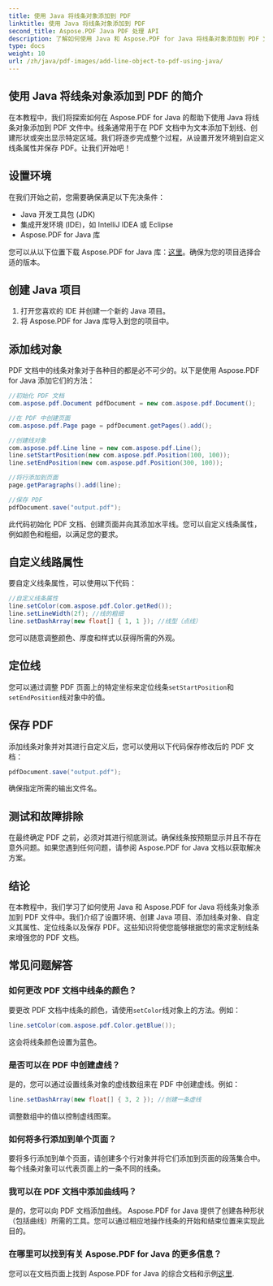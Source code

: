 ```yaml
---
title: 使用 Java 将线条对象添加到 PDF
linktitle: 使用 Java 将线条对象添加到 PDF
second_title: Aspose.PDF Java PDF 处理 API
description: 了解如何使用 Java 和 Aspose.PDF for Java 将线条对象添加到 PDF 文件。自定义线条、定位它们并轻松创建动态 PDF。
type: docs
weight: 10
url: /zh/java/pdf-images/add-line-object-to-pdf-using-java/
---
```


## 使用 Java 将线条对象添加到 PDF 的简介

在本教程中，我们将探索如何在 Aspose.PDF for Java 的帮助下使用 Java 将线条对象添加到 PDF 文件中。线条通常用于在 PDF 文档中为文本添加下划线、创建形状或突出显示特定区域。我们将逐步完成整个过程，从设置开发环境到自定义线条属性并保存 PDF。让我们开始吧！

## 设置环境

在我们开始之前，您需要确保满足以下先决条件：

- Java 开发工具包 (JDK)
- 集成开发环境 (IDE)，如 IntelliJ IDEA 或 Eclipse
- Aspose.PDF for Java 库

您可以从以下位置下载 Aspose.PDF for Java 库：[这里](https://releases.aspose.com/pdf/java/)。确保为您的项目选择合适的版本。

## 创建 Java 项目

1. 打开您喜欢的 IDE 并创建一个新的 Java 项目。
2. 将 Aspose.PDF for Java 库导入到您的项目中。

## 添加线对象

PDF 文档中的线条对象对于各种目的都是必不可少的。以下是使用 Aspose.PDF for Java 添加它们的方法：

```java
//初始化 PDF 文档
com.aspose.pdf.Document pdfDocument = new com.aspose.pdf.Document();

//在 PDF 中创建页面
com.aspose.pdf.Page page = pdfDocument.getPages().add();

//创建线对象
com.aspose.pdf.Line line = new com.aspose.pdf.Line();
line.setStartPosition(new com.aspose.pdf.Position(100, 100));
line.setEndPosition(new com.aspose.pdf.Position(300, 100));

//将行添加到页面
page.getParagraphs().add(line);

//保存 PDF
pdfDocument.save("output.pdf");
```

此代码初始化 PDF 文档、创建页面并向其添加水平线。您可以自定义线条属性，例如颜色和粗细，以满足您的要求。

## 自定义线路属性

要自定义线条属性，可以使用以下代码：

```java
//自定义线条属性
line.setColor(com.aspose.pdf.Color.getRed());
line.setLineWidth(2f); //线的粗细
line.setDashArray(new float[] { 1, 1 }); //线型（点线）
```

您可以随意调整颜色、厚度和样式以获得所需的外观。

## 定位线

您可以通过调整 PDF 页面上的特定坐标来定位线条`setStartPosition`和`setEndPosition`线对象中的值。

## 保存 PDF

添加线条对象并对其进行自定义后，您可以使用以下代码保存修改后的 PDF 文档：

```java
pdfDocument.save("output.pdf");
```

确保指定所需的输出文件名。

## 测试和故障排除

在最终确定 PDF 之前，必须对其进行彻底测试。确保线条按预期显示并且不存在意外问题。如果您遇到任何问题，请参阅 Aspose.PDF for Java 文档以获取解决方案。

## 结论

在本教程中，我们学习了如何使用 Java 和 Aspose.PDF for Java 将线条对象添加到 PDF 文件中。我们介绍了设置环境、创建 Java 项目、添加线条对象、自定义其属性、定位线条以及保存 PDF。这些知识将使您能够根据您的需求定制线条来增强您的 PDF 文档。

## 常见问题解答

### 如何更改 PDF 文档中线条的颜色？

要更改 PDF 文档中线条的颜色，请使用`setColor`线对象上的方法。例如：

```java
line.setColor(com.aspose.pdf.Color.getBlue());
```

这会将线条颜色设置为蓝色。

### 是否可以在 PDF 中创建虚线？

是的，您可以通过设置线条对象的虚线数组来在 PDF 中创建虚线。例如：

```java
line.setDashArray(new float[] { 3, 2 }); //创建一条虚线
```

调整数组中的值以控制虚线图案。

### 如何将多行添加到单个页面？

要将多行添加到单个页面，请创建多个行对象并将它们添加到页面的段落集合中。每个线条对象可以代表页面上的一条不同的线条。

### 我可以在 PDF 文档中添加曲线吗？

是的，您可以向 PDF 文档添加曲线。 Aspose.PDF for Java 提供了创建各种形状（包括曲线）所需的工具。您可以通过相应地操作线条的开始和结束位置来实现此目的。

### 在哪里可以找到有关 Aspose.PDF for Java 的更多信息？

您可以在文档页面上找到 Aspose.PDF for Java 的综合文档和示例[这里](https://reference.aspose.com/pdf/java/).